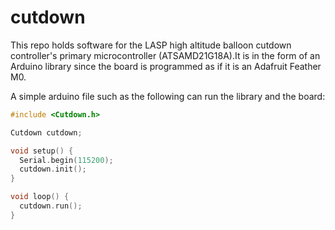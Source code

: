 # cutdown
This repo holds software for the LASP high altitude balloon cutdown controller's primary microcontroller (ATSAMD21G18A).It is in the form of an Arduino library since the board is programmed as if it is an Adafruit Feather M0.

A simple arduino file such as the following can run the library and the board:
```c++
#include <Cutdown.h>

Cutdown cutdown;

void setup() {
  Serial.begin(115200);
  cutdown.init();
}

void loop() {
  cutdown.run();
}
```
